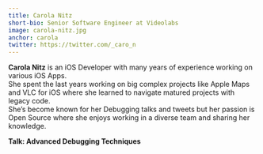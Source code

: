 ```yaml
---
title: Carola Nitz
short-bio: Senior Software Engineer at Videolabs
image: carola-nitz.jpg
anchor: carola
twitter: https://twitter.com/_caro_n
---
```


**Carola Nitz** is an iOS Developer with many years of experience working on various iOS Apps.  
She spent the last years working on big complex projects like Apple Maps and VLC for iOS where she learned to navigate matured projects with legacy code.  
She’s become known for her Debugging talks and tweets but her passion is Open Source where she enjoys working in a diverse team and sharing her knowledge.

**Talk: Advanced Debugging Techniques**